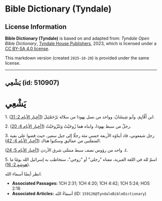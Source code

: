 # Bible Dictionary (Tyndale)

## License Information

**Bible Dictionary (Tyndale)** is based on and adapted from: _Tyndale Open Bible Dictionary_, [Tyndale House Publishers](https://tyndaleopenresources.com/), 2023, which is licensed under a [CC BY-SA 4.0 license](https://creativecommons.org/licenses/by-sa/4.0/legalcode.en).

This markdown version (created `2025-10-20`) is provided under the same license.



--------------------------------

## يَشْعِي (id: 510907)

يَشْعِي
=======

1\. ابن أَفَّايِمَ، وأبو شِيشَانُ، وواحد من نسل يهوذا من سلالة يَرْحَمْئِيلَ ([1أخبار الأيام 2: 31](https://ref.ly/1Chr2:31)).

2\. رجلٌ من سبط يهوذا، وابناه هما زُوحَيْتُ وَبَنْزُوحَيْتُ ([1أخبار الأيام 4: 20](https://ref.ly/1Chr4:20)).

3\. رجل شمعوني، قاد أبناؤه الأربعة خمس مئة رجلًا إلى جبل سعير، حيث قضوا على بقية المنفلتين من عماليق وسكنوا هناك ([1أخبار الأيام 4: 42](https://ref.ly/1Chr4:42)).

٤. واحد من رؤوس نصف سبط منسَّى شرق الأردن ([1أخبار الأيام 5: 24](https://ref.ly/1Chr5:24)).

5\. اسمٌ لله في اللغة العبرية، معناه "رجلي" أو "زوجي"، ستخاطب به إسرائيل الله يومًا ما ([هوشع 2: 16](https://ref.ly/Hos2:16)).

انظر أيضًا أسماء الله.

* **Associated Passages:** 1CH 2:31; 1CH 4:20; 1CH 4:42; 1CH 5:24; HOS 2:16
* **Associated Articles:** أسماءُ الله (ID: `159126@TyndaleBibleDictionary`)

